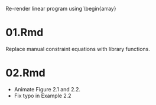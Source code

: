 Re-render linear program using \begin{array}

# 01.Rmd

Replace manual constraint equations with library functions.

# 02.Rmd

- Animate Figure 2.1 and 2.2.
- Fix typo in Example 2.2

